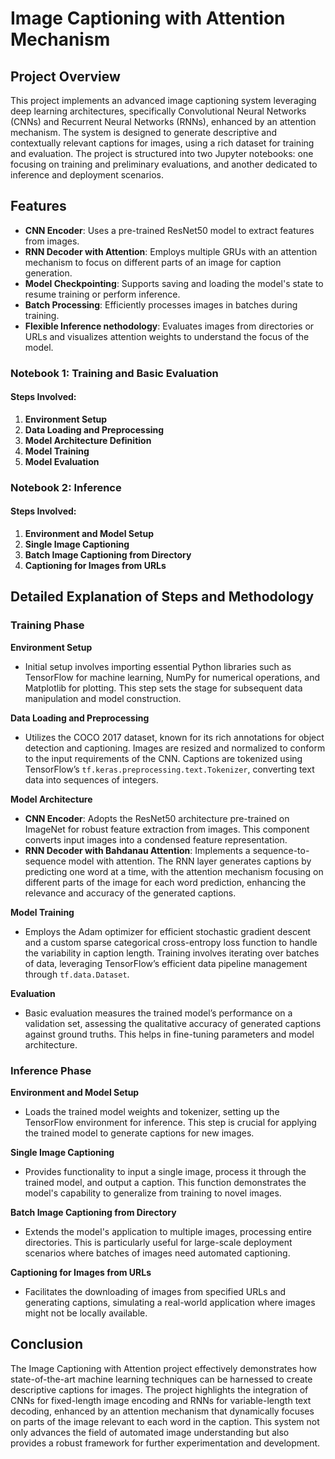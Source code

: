 # Image Captioning with Attention Mechanism

## Project Overview

This project implements an advanced image captioning system leveraging deep learning architectures, specifically Convolutional Neural Networks (CNNs) and Recurrent Neural Networks (RNNs), enhanced by an attention mechanism. The system is designed to generate descriptive and contextually relevant captions for images, using a rich dataset for training and evaluation. The project is structured into two Jupyter notebooks: one focusing on training and preliminary evaluations, and another dedicated to inference and deployment scenarios.

## Features

- **CNN Encoder**: Uses a pre-trained ResNet50 model to extract features from images.
- **RNN Decoder with Attention**: Employs multiple GRUs with an attention mechanism to focus on different parts of an image for caption generation.
- **Model Checkpointing**: Supports saving and loading the model's state to resume training or perform inference.
- **Batch Processing**: Efficiently processes images in batches during training.
- **Flexible Inference nethodology**: Evaluates images from directories or URLs and visualizes attention weights to understand the focus of the model.

### Notebook 1: Training and Basic Evaluation

#### Steps Involved:
1. **Environment Setup**
2. **Data Loading and Preprocessing**
3. **Model Architecture Definition**
4. **Model Training**
5. **Model Evaluation**

### Notebook 2: Inference

#### Steps Involved:
1. **Environment and Model Setup**
2. **Single Image Captioning**
3. **Batch Image Captioning from Directory**
4. **Captioning for Images from URLs**

## Detailed Explanation of Steps and Methodology

### Training Phase

**Environment Setup**
- Initial setup involves importing essential Python libraries such as TensorFlow for machine learning, NumPy for numerical operations, and Matplotlib for plotting. This step sets the stage for subsequent data manipulation and model construction.

**Data Loading and Preprocessing**
- Utilizes the COCO 2017 dataset, known for its rich annotations for object detection and captioning. Images are resized and normalized to conform to the input requirements of the CNN. Captions are tokenized using TensorFlow’s `tf.keras.preprocessing.text.Tokenizer`, converting text data into sequences of integers.

**Model Architecture**
- **CNN Encoder**: Adopts the ResNet50 architecture pre-trained on ImageNet for robust feature extraction from images. This component converts input images into a condensed feature representation.
- **RNN Decoder with Bahdanau Attention**: Implements a sequence-to-sequence model with attention. The RNN layer generates captions by predicting one word at a time, with the attention mechanism focusing on different parts of the image for each word prediction, enhancing the relevance and accuracy of the generated captions.

**Model Training**
- Employs the Adam optimizer for efficient stochastic gradient descent and a custom sparse categorical cross-entropy loss function to handle the variability in caption length. Training involves iterating over batches of data, leveraging TensorFlow’s efficient data pipeline management through `tf.data.Dataset`.

**Evaluation**
- Basic evaluation measures the trained model’s performance on a validation set, assessing the qualitative accuracy of generated captions against ground truths. This helps in fine-tuning parameters and model architecture.

### Inference Phase

**Environment and Model Setup**
- Loads the trained model weights and tokenizer, setting up the TensorFlow environment for inference. This step is crucial for applying the trained model to generate captions for new images.

**Single Image Captioning**
- Provides functionality to input a single image, process it through the trained model, and output a caption. This function demonstrates the model's capability to generalize from training to novel images.

**Batch Image Captioning from Directory**
- Extends the model's application to multiple images, processing entire directories. This is particularly useful for large-scale deployment scenarios where batches of images need automated captioning.

**Captioning for Images from URLs**
- Facilitates the downloading of images from specified URLs and generating captions, simulating a real-world application where images might not be locally available.

## Conclusion

The Image Captioning with Attention project effectively demonstrates how state-of-the-art machine learning techniques can be harnessed to create descriptive captions for images. The project highlights the integration of CNNs for fixed-length image encoding and RNNs for variable-length text decoding, enhanced by an attention mechanism that dynamically focuses on parts of the image relevant to each word in the caption. This system not only advances the field of automated image understanding but also provides a robust framework for further experimentation and development.
